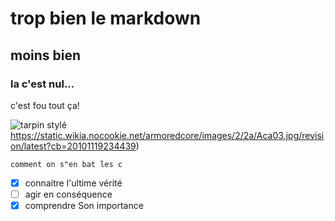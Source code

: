 # trop bien le markdown
## moins bien 
### la c'est nul...
c'est fou tout ça!

![tarpin stylé](https://static.wikia.nocookie.net/armoredcore/images/2/2a/Aca03.jpg/revision/latest?cb=20101119234439)https://static.wikia.nocookie.net/armoredcore/images/2/2a/Aca03.jpg/revision/latest?cb=20101119234439)

```
comment on s"en bat les c
```

- [x] connaitre l'ultime vérité
- [ ] agir en conséquence
- [x] comprendre Son importance

